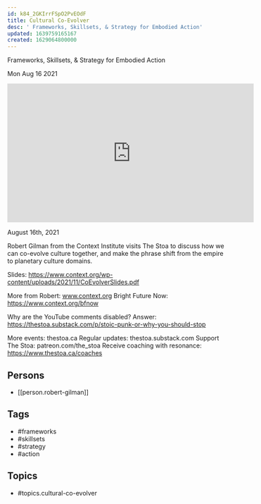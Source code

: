 ```yaml
---
id: k84_2GKIrrFSpO2PvEOdF
title: Cultural Co-Evolver
desc: ' Frameworks, Skillsets, & Strategy for Embodied Action'
updated: 1639759165167
created: 1629064800000
---
```



 Frameworks, Skillsets, & Strategy for Embodied Action

Mon Aug 16 2021

<iframe width="560" height="315" src="https://www.youtube.com/embed/QYQK8m_EZLc" title="Cultural Co-Evolver: Frameworks, Skillsets, & Strategy for Embodied Action w/ Robert Gilman" frameborder="0" allow="accelerometer; autoplay; clipboard-write; encrypted-media; gyroscope; picture-in-picture" allowfullscreen ></iframe>

August 16th, 2021

Robert Gilman from the Context Institute visits The Stoa to discuss how we can co-evolve culture together, and make the phrase shift from the empire to planetary culture domains.

Slides: https://www.context.org/wp-content/uploads/2021/11/CoEvolverSlides.pdf

More from Robert: www.context.org
Bright Future Now: https://www.context.org/bfnow

Why are the YouTube comments disabled? Answer: https://thestoa.substack.com/p/stoic-punk-or-why-you-should-stop

More events: thestoa.ca 
Regular updates: thestoa.substack.com 
Support The Stoa: patreon.com/the_stoa 
Receive coaching with resonance: https://www.thestoa.ca/coaches

## Persons

- [[person.robert-gilman]]

## Tags

- #frameworks
- #skillsets
- #strategy
- #action

## Topics

- #topics.cultural-co-evolver

